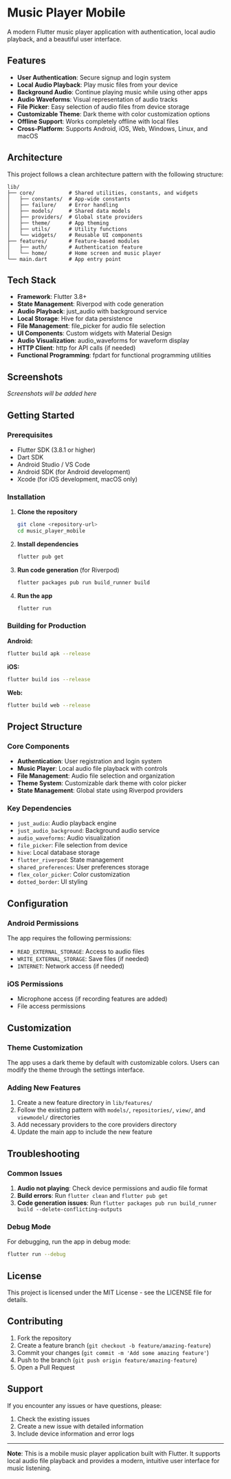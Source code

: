# Music Player Mobile

A modern Flutter music player application with authentication, local audio playback, and a beautiful user interface.

## Features

- **User Authentication**: Secure signup and login system
- **Local Audio Playback**: Play music files from your device
- **Background Audio**: Continue playing music while using other apps
- **Audio Waveforms**: Visual representation of audio tracks
- **File Picker**: Easy selection of audio files from device storage
- **Customizable Theme**: Dark theme with color customization options
- **Offline Support**: Works completely offline with local files
- **Cross-Platform**: Supports Android, iOS, Web, Windows, Linux, and macOS

## Architecture

This project follows a clean architecture pattern with the following structure:

```
lib/
├── core/           # Shared utilities, constants, and widgets
│   ├── constants/  # App-wide constants
│   ├── failure/    # Error handling
│   ├── models/     # Shared data models
│   ├── providers/  # Global state providers
│   ├── theme/      # App theming
│   ├── utils/      # Utility functions
│   └── widgets/    # Reusable UI components
├── features/       # Feature-based modules
│   ├── auth/       # Authentication feature
│   └── home/       # Home screen and music player
└── main.dart       # App entry point
```

## Tech Stack

- **Framework**: Flutter 3.8+
- **State Management**: Riverpod with code generation
- **Audio Playback**: just_audio with background service
- **Local Storage**: Hive for data persistence
- **File Management**: file_picker for audio file selection
- **UI Components**: Custom widgets with Material Design
- **Audio Visualization**: audio_waveforms for waveform display
- **HTTP Client**: http for API calls (if needed)
- **Functional Programming**: fpdart for functional programming utilities

## Screenshots

*Screenshots will be added here*

## Getting Started

### Prerequisites

- Flutter SDK (3.8.1 or higher)
- Dart SDK
- Android Studio / VS Code
- Android SDK (for Android development)
- Xcode (for iOS development, macOS only)

### Installation

1. **Clone the repository**
   ```bash
   git clone <repository-url>
   cd music_player_mobile
   ```

2. **Install dependencies**
   ```bash
   flutter pub get
   ```

3. **Run code generation** (for Riverpod)
   ```bash
   flutter packages pub run build_runner build
   ```

4. **Run the app**
   ```bash
   flutter run
   ```

### Building for Production

**Android:**
```bash
flutter build apk --release
```

**iOS:**
```bash
flutter build ios --release
```

**Web:**
```bash
flutter build web --release
```

## Project Structure

### Core Components

- **Authentication**: User registration and login system
- **Music Player**: Local audio file playback with controls
- **File Management**: Audio file selection and organization
- **Theme System**: Customizable dark theme with color picker
- **State Management**: Global state using Riverpod providers

### Key Dependencies

- `just_audio`: Audio playback engine
- `just_audio_background`: Background audio service
- `audio_waveforms`: Audio visualization
- `file_picker`: File selection from device
- `hive`: Local database storage
- `flutter_riverpod`: State management
- `shared_preferences`: User preferences storage
- `flex_color_picker`: Color customization
- `dotted_border`: UI styling

## Configuration

### Android Permissions

The app requires the following permissions:
- `READ_EXTERNAL_STORAGE`: Access to audio files
- `WRITE_EXTERNAL_STORAGE`: Save files (if needed)
- `INTERNET`: Network access (if needed)

### iOS Permissions

- Microphone access (if recording features are added)
- File access permissions

## Customization

### Theme Customization

The app uses a dark theme by default with customizable colors. Users can modify the theme through the settings interface.

### Adding New Features

1. Create a new feature directory in `lib/features/`
2. Follow the existing pattern with `models/`, `repositories/`, `view/`, and `viewmodel/` directories
3. Add necessary providers to the core providers directory
4. Update the main app to include the new feature

## Troubleshooting

### Common Issues

1. **Audio not playing**: Check device permissions and audio file format
2. **Build errors**: Run `flutter clean` and `flutter pub get`
3. **Code generation issues**: Run `flutter packages pub run build_runner build --delete-conflicting-outputs`

### Debug Mode

For debugging, run the app in debug mode:
```bash
flutter run --debug
```

## License

This project is licensed under the MIT License - see the LICENSE file for details.

## Contributing

1. Fork the repository
2. Create a feature branch (`git checkout -b feature/amazing-feature`)
3. Commit your changes (`git commit -m 'Add some amazing feature'`)
4. Push to the branch (`git push origin feature/amazing-feature`)
5. Open a Pull Request

## Support

If you encounter any issues or have questions, please:
1. Check the existing issues
2. Create a new issue with detailed information
3. Include device information and error logs

---

**Note**: This is a mobile music player application built with Flutter. It supports local audio file playback and provides a modern, intuitive user interface for music listening.
